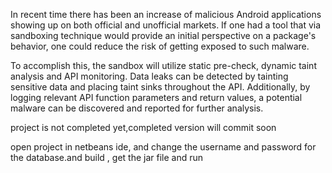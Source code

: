 In recent time there has been an increase of malicious Android applications showing up on both official and unofficial markets. If one had a tool that via sandboxing technique would provide an initial perspective on a package's behavior, one could reduce the risk of getting exposed to such malware.

To accomplish this, the sandbox will utilize static pre-check, dynamic taint analysis and API monitoring. Data leaks can be detected by tainting sensitive data and placing taint sinks throughout the API. Additionally, by logging relevant API function parameters and return values, a potential malware can be discovered and reported for further analysis.

project is not completed yet,completed version will commit soon


open project in netbeans ide, and change the username and password for the database.and build , get the jar file and run

